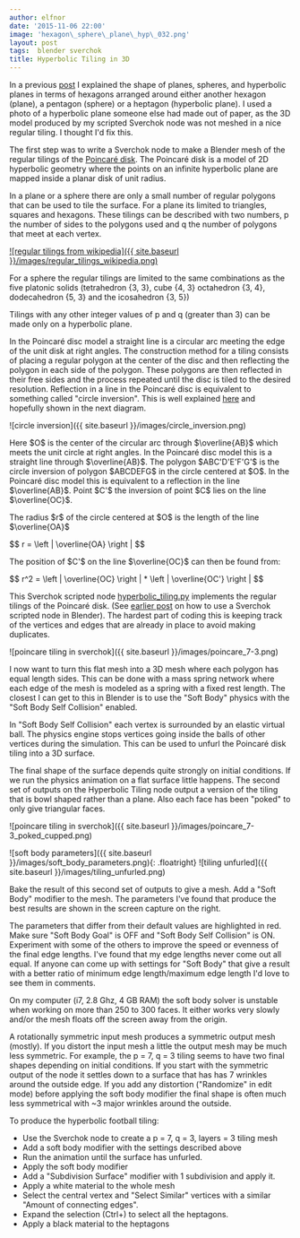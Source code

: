 ```yaml
---
author: elfnor
date: '2015-11-06 22:00'
image: 'hexagon\_sphere\_plane\_hyp\_032.png'
layout: post
tags:  blender sverchok
title: Hyperbolic Tiling in 3D
---
```


In a previous [post](%7Bfilename%7Dhyperbolic_planes.md) I explained the shape of planes, spheres, and hyperbolic planes in terms of hexagons arranged around either another hexagon (plane), a pentagon (sphere) or a heptagon (hyperbolic plane). I used a photo of a hyperbolic plane someone else had made out of paper, as the 3D model produced by my scripted Sverchok node was not meshed in a nice regular tiling. I thought I\'d fix this.

The first step was to write a Sverchok node to make a Blender mesh of the regular tilings of the [Poincaré disk](https://en.wikipedia.org/wiki/Poincar%C3%A9_disk_model). The Poincaré disk is a model of 2D hyperbolic geometry where the points on an infinite hyperbolic plane are mapped inside a planar disk of unit radius.

In a plane or a sphere there are only a small number of regular polygons that can be used to tile the surface. For a plane its limited to triangles, squares and hexagons. These tilings can be described with two numbers, p the number of sides to the polygons used and q the number of polygons that meet at each vertex.

[![regular tilings from wikipedia]({{ site.baseurl }}/images/regular_tilings_wikipedia.png)](https://en.wikipedia.org/wiki/Uniform_tilings_in_hyperbolic_plane)

For a sphere the regular tilings are limited to the same combinations as the five platonic solids (tetrahedron {3, 3}, cube {4, 3} octahedron {3, 4}, dodecahedron {5, 3} and the icosahedron {3, 5})

Tilings with any other integer values of p and q (greater than 3) can be made only on a hyperbolic plane.

In the Poincaré disc model a straight line is a circular arc meeting the edge of the unit disk at right angles. The construction method for a tiling consists of placing a regular polygon at the center of the disc and then reflecting the polygon in each side of the polygon. These polygons are then reflected in their free sides and the process repeated until the disc is tiled to the desired resolution. Reflection in a line in the Poincaré disc is equivalent to something called \"circle inversion\". This is well explained [here](http://moniker.name/worldmaking/?p=385) and hopefully shown in the next diagram.

![circle inversion]({{ site.baseurl }}/images/circle_inversion.png)

Here \$O\$ is the center of the circular arc through \$\\overline{AB}\$ which meets the unit circle at right angles. In the Poincaré disc model this is a straight line through \$\\overline{AB}\$. The polygon \$ABC\'D\'E\'F\'G\'\$ is the circle inversion of polygon \$ABCDEFG\$ in the circle centered at \$O\$. In the Poincaré disc model this is equivalent to a reflection in the line \$\\overline{AB}\$. Point \$C\'\$ the inversion of point \$C\$ lies on the line \$\\overline{OC}\$.

The radius \$r\$ of the circle centered at \$O\$ is the length of the line \$\\overline{OA}\$

\$\$
r = \\left \| \\overline{OA} \\right \|
\$\$

The position of \$C\'\$ on the line \$\\overline{OC}\$ can then be found from:

\$\$
r\^2 = \\left \| \\overline{OC} \\right \| \* \\left \| \\overline{OC\'} \\right \|
\$\$

This Sverchok scripted node [hyperbolic\_tiling.py](https://github.com/elfnor/hyperbolic_coral) implements the regular tilings of the Poincaré disk. (See [earlier post](%7Bfilename%7Dhyperbolic_planes.md) on how to use a Sverchok scripted node in Blender). The hardest part of coding this is keeping track of the vertices and edges that are already in place to avoid making duplicates.

![poincare tiling in sverchok]({{ site.baseurl }}/images/poincare_7-3.png)

I now want to turn this flat mesh into a 3D mesh where each polygon has equal length sides. This can be done with a mass spring network where each edge of the mesh is modeled as a spring with a fixed rest length. The closest I can get to this in Blender is to use the \"Soft Body\" physics with the \"Soft Body Self Collision\" enabled.

In \"Soft Body Self Collision\" each vertex is surrounded by an elastic virtual ball. The physics engine stops vertices going inside the balls of other vertices during the simulation. This can be used to unfurl the Poincaré disk tiling into a 3D surface.

The final shape of the surface depends quite strongly on initial conditions. If we run the physics animation on a flat surface little happens. The second set of outputs on the Hyperbolic Tiling node output a version of the tiling that is bowl shaped rather than a plane. Also each face has been \"poked\" to only give triangular faces.

![poincare tiling in sverchok]({{ site.baseurl }}/images/poincare_7-3_poked_cupped.png)

![soft body parameters]({{ site.baseurl }}/images/soft_body_parameters.png){: .floatright}
![tiling unfurled]({{ site.baseurl }}/images/tiling_unfurled.png)

Bake the result of this second set of outputs to give a mesh. Add a \"Soft Body\" modifier to the mesh. The parameters I\'ve found that produce the best results are shown in the screen capture on the right.

The parameters that differ from their default values are highlighted in red. Make sure \"Soft Body Goal\" is OFF and \"Soft Body Self Collision\" is ON. Experiment with some of the others to improve the speed or evenness of the final edge lengths. I\'ve found that my edge lengths never come out all equal. If anyone can come up with settings for \"Soft Body\" that give a result with a better ratio of minimum edge length/maximum edge length I\'d love to see them in comments.

On my computer (i7, 2.8 Ghz, 4 GB RAM) the soft body solver is unstable when working on more than 250 to 300 faces. It either works very slowly and/or the mesh floats off the screen away from the origin.

A rotationally symmetric input mesh produces a symmetric output mesh (mostly). If you distort the input mesh a little the output mesh may be much less symmetric. For example, the p = 7, q = 3 tiling seems to have two final shapes depending on initial conditions. If you start with the symmetric output of the node it settles down to a surface that has has 7 wrinkles around the outside edge. If you add any distortion (\"Randomize\" in edit mode) before applying the soft body modifier the final shape is often much less symmetrical with \~3 major wrinkles around the outside.

To produce the hyperbolic football tiling:

-   Use the Sverchok node to create a p = 7, q = 3, layers = 3 tiling mesh
-   Add a soft body modifier with the settings described above
-   Run the animation until the surface has unfurled.
-   Apply the soft body modifier
-   Add a \"Subdivision Surface\" modifier with 1 subdivision and apply it.
-   Apply a white material to the whole mesh
-   Select the central vertex and \"Select Similar\" vertices with a similar \"Amount of connecting edges\".
-   Expand the selection (Ctrl+) to select all the heptagons.
-   Apply a black material to the heptagons
